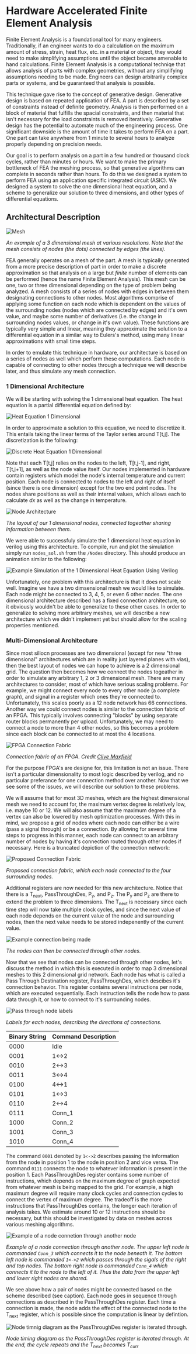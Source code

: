 # Hardware Accelerated Finite Element Analysis

Finite Element Analysis is a foundational tool for many engineers. Traditionally, if an engineer wants to do a calculation on the maximum amount of stress, strain, heat flux, etc. in a material or object, they would need to make simplifying assumptions until the object became amenable to hand calculations. Finite Element Analysis is a computational techniqe that allows analysis of parts with complex geometries, without any simplifying assumptions needing to be made. Engineers can design arbitrarily complex parts or systems, and be guaranteed that analysis is possible. 

This technique gave rise to the concept of generative design. Generative design is based on repeated application of FEA. A part is described by a set of constraints instead of definite geometry. Analysis is then performed on a block of material that fulfills the spacial constraints, and then material that isn't necessary for the load constraints is removed iteratively. Generative design has the potential to automate much of the engineering process. One significant downside is the amount of time it takes to perform FEA on a part. One part can take anywhere from 1 minute to several hours to analyze properly depending on precision needs.

Our goal is to perform analysis on a part in a few hundred or thousand clock cycles, rather than minutes or hours. We want to make the primary bottleneck of FEA the meshing process, so that generative algorithms can complete in seconds rather than hours. To do this we designed a system to perform FEA using an application specific integrated circuit (ASIC). We designed a system to solve the one dimensional heat equation, and a scheme to generalize our solution to three dimensions, and other types of differential equations. 

## Architectural Description

![Mesh](Media/meshExample.png)

*An example of a 3 dimensional mesh at various resolutions. Note that the mesh consists of nodes (the dots) connected by edges (the lines).*

FEA generally operates on a mesh of the part. A mesh is typically generated from a more precise description of part in order to make a discrete approximation so that analysis on a large but *finite* number of elements can be performed (hence the name Finite Element Analysis). This mesh can be one, two or three dimensional depending on the type of problem being analyzed. A mesh consists of a series of nodes with edges in between them designating connections to other nodes. Most algorithms comprise of applying some function on each node which is dependent on the values of the surrounding nodes (nodes which are connected by edges) and it's own value, and maybe some number of derivatives (i.e. the change in surrounding nodes values, or change in it's own value). These functions are typically very simple and linear, meaning they approximate the solution to a differential equation in a similar way to Eulers's method, using many linear approximations with small time steps.

In order to emulate this technique in hardware, our architecture is based on a series of nodes as well which perform these computations. Each node is capable of connecting to other nodes through a technique we will describe later, and thus simulate any mesh connection. 

### 1 Dimensional Architecture

We will be starting with solving the 1 dimensional heat equation. The heat equation is a partial differential equation defined by:

![Heat Equation 1 Dimensional](Media/heatEqn1D.png)

In order to approximate a solution to this equation, we need to discretize it. This entails taking the linear terms of the Taylor series around T[t,j]. The discretization is the following:

![Discrete Heat Equation 1 Dimensional](Media/discreteHeatEqn1D.png)


Note that each T[t,j] relies on the nodes to the left, T[t,j-1], and right, T[t,j+1], as well as the node value itself. Our nodes implemented in hardware contain registers which model the node's internal temperature and current position. Each node is connected to nodes to the left and right of itself (since there is one dimension) except for the two end point nodes. The nodes share positions as well as their internal values, which allows each to calculate *dx* as well as the change in temperature. 

![Node Architecture](Media/nodesLinear.png)

*The layout of our 1 dimensional nodes, connected togeather sharing information between them.*

We were able to successfuly simulate the 1 dimensional heat equation in verilog using this architecture. To compile, run and plot the simulation simply run `nodes_sol.sh` from the `/Nodes` directory. This should produce an animation similar to the following:

![Example Simulation of the 1 Dimensional Heat Equation Using Verilog](Media/exampleSim.gif)

Unfortunately, one problem with this architecture is that it does not scale well. Imagine we have a two dimsensional mesh we would like to simulate. Each node might be connected to 3, 4, 5, or even 6 other nodes. The one dimensional architecture described has a fixed connection architecture, so it obviously wouldn't be able to generalize to these other cases. In order to generalize to solving more arbitrary meshes, we will describe a new architecture which we didn't implement yet but should allow for the scaling properties mentioned. 

### Multi-Dimensional Architecture

Since most siliocn processes are two dimensional (except for new "three dimensional" architectures which are in reality just layered planes with vias), then the best layout of nodes we can hope to achieve is a 2 dimensional grid. The question then becomes how we connect the nodes togeather in order to simulate any arbitrary 1, 2 or 3 dimensional mesh. There are many architectures to consider, most of which have serious scaling problems. For example, we might connect every node to every other node (a complete graph), and signal in a register which ones they're connected to. Unfortunately, this scales poorly as a 12 node network has 66 connections. Another way we could connect nodes is similar to the connection fabric of an FPGA. This typically involves connecting "blocks" by using separate router blocks permanently per upload. Unfortunately, we may need to connect a node to more than 4 other nodes, so this becomes a problem since each block can be connected to at most the 4 locations. 

![FPGA Connection Fabric](Media/fpgaFabric.jpg)

*Connection fabric of an FPGA. Credit [Clive Maxfield](https://www.embedded.com/the-mcu-guys-introduction-to-fpgas-the-hardware/)*

For the purpose FPGA's are designe for, this limitation is not an issue. There isn't a particular dimensionality to most logic described by verilog, and no particular preferance for one connection method over another. Now that we see some of the issues, we will describe our solution to these problems. 

We will assume that for most 3D meshes, which are the highest dimensional mesh we need to account for, the maximum vertex degree is relatively  low, i.e. maybe 10 or 12. We will also assume that the maximum degree of a vertex can also be lowered by mesh optimization processes. With this in mind, we propose a grid of nodes where each node can either be a wire (pass a signal through) or be a connection. By allowing for several time steps to progress in this manner, each node can connect to an arbitrary number of nodes by having it's connection routed through other nodes if necessary. Here is a truncated depiction of the connection network:

![Proposed Connection Fabric](Media/nodeConnectionBlank.png)

*Proposed connection fabric, which each node connected to the four surrounding nodes.*

Additional registers are now needed for this new architecture. Notice that there is a T<sub>next</sub>, PassThroughDes, P<sub>y</sub>, and P<sub>z</sub>. The P<sub>y</sub> and P<sub>z</sub> are there to extend the problem to three dimensions. The T<sub>next</sub> is necessary since each time step will now take multiple clock cycles, and since the next value of each node depends on the current value of the node and surrounding nodes, then the next value needs to be stored indepenently of the current value. 

![Example connection being made](Media/nodeConnectionConnected.png)

*The nodes can then be connected through other nodes.*

Now that we see that nodes can be connected through other nodes, let's discuss the method in which this is executed in order to map 3 dimensional meshes to this 2 dimensional grid network. Each node has what is called a Pass Through Destination register, PassThroughDes, which descibes it's connection behavior. This register contains several instructions per node, which are executed sequentially. Each instruction tells the node how to pass data through it, or how to connect to it's surrounding nodes. 

![Pass through node labels](Media/nodeLabels.png)

*Labels for each nodes, describing the directions of connections.*

| Binary String  | Command Description |
| --- | --- |
| 0000 | Idle |
| 0001 | 1<->2 |
| 0010 | 2<->3 |
| 0011 | 3<->4 |
| 0100 | 4<->1 |
| 0101 | 1<->3 |
| 0110 | 2<->4 |
| 0111 | Conn_1 |
| 1000 | Conn_2 |
| 1001 | Conn_3 |
| 1010 | Conn_4 |

The command `0001` denoted by `1<->2` describes passing the information from the node in position 1 to the node in position 2 and vice versa. The command `0111` connects the node to whatever information is present in the position 1. Each PassThroughDes register contains some number of instructions, which depends on the maximum degree of graph expected from whatever mesh is being mapped to the grid. For example, a high maximum degree will require many clock cycles and connection cycles to connect the vertex of maximum degree. The tradeoff is the more instructions that PassThroughDes contains, the longer each iteration of analysis takes. We estimate around 10 or 12 instructions should be necessary, but this should be investigated by data on meshes across various meshing algorithms. 

![Example of a node connetion through another node](Media/passThroughExample.png)

*Example of a node connection through another node. The upper left node is commanded `Conn_3` which connects it to the node beneath it. The bottom left node is commanded `1<->2` which passes through the sigals of the right and top nodes. The bottom right node is commanded `Conn_4` which connects it to the node to the left of it. Thus the data from the upper left and lower right nodes are shared.*

We see above how a pair of nodes might be connected based on the scheme described (see caption). Each node goes in sequence through connections as described in the PassThroughDes register. Each time a connection is made, the node adds the effect of the connected node to the T<sub>next</sub> register, which is possible since the computation is linear by defintion. 

![Node timnig diagram as the PassThroughDes register is iterated through.](Media/nodeTiming.png)

*Node timing diagram as the PassThroughDes register is iterated through. At the end, the cycle repeats and the T<sub>next</sub> becomes T<sub>curr</sub>*



